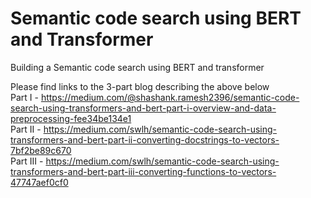 # Semantic code search using BERT and Transformer
Building a Semantic code search using BERT and transformer

Please find links to the 3-part blog describing the above below <br>
Part I - https://medium.com/@shashank.ramesh2396/semantic-code-search-using-transformers-and-bert-part-i-overview-and-data-preprocessing-fee34be134e1 <br>
Part II - https://medium.com/swlh/semantic-code-search-using-transformers-and-bert-part-ii-converting-docstrings-to-vectors-7bf2be89c670 <br>
Part III - https://medium.com/swlh/semantic-code-search-using-transformers-and-bert-part-iii-converting-functions-to-vectors-47747aef0cf0 

